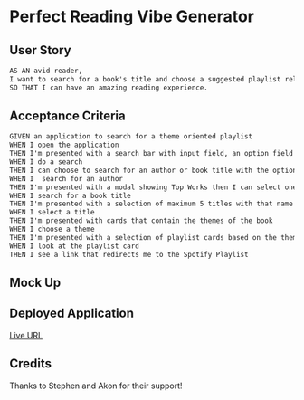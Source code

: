# Perfect Reading Vibe Generator


## User Story 

```md 
AS AN avid reader, 
I want to search for a book's title and choose a suggested playlist related to the book's theme, 
SO THAT I can have an amazing reading experience.
```

## Acceptance Criteria

```md 
GIVEN an application to search for a theme oriented playlist
WHEN I open the application 
THEN I'm presented with a search bar with input field, an option field and a submit button 
WHEN I do a search
THEN I can choose to search for an author or book title with the option field 
WHEN I  search for an author 
THEN I'm presented with a modal showing Top Works then I can select one title and search the themes
WHEN I search for a book title
THEN I'm presented with a selection of maximum 5 titles with that name and it shows each author
WHEN I select a title 
THEN I'm presented with cards that contain the themes of the book 
WHEN I choose a theme
THEN I'm presented with a selection of playlist cards based on the theme chosen 
WHEN I look at the playlist card
THEN I see a link that redirects me to the Spotify Playlist 
```

## Mock Up




## Deployed Application 
[Live URL](https://ndoppler.github.io/book-music-vibe-generator/)


## Credits 

Thanks to Stephen and Akon for their support! 